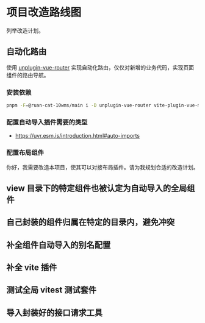 # 项目改造路线图

列举改造计划。

## 自动化路由

使用 [unplugin-vue-router](https://uvr.esm.is/) 实现自动化路由，仅仅对新增的业务代码，实现页面组件的路由导航。

### 安装依赖

```bash
pnpm -F=@ruan-cat-10wms/main i -D unplugin-vue-router vite-plugin-vue-meta-layouts
```

### 配置自动导入插件需要的类型

- https://uvr.esm.is/introduction.html#auto-imports

### 配置布局组件

你好，我需要改造本项目，使其可以对接布局插件。请为我规划合适的改造计划。

## view 目录下的特定组件也被认定为自动导入的全局组件

## 自己封装的组件归属在特定的目录内，避免冲突

## 补全组件自动导入的别名配置

## 补全 vite 插件

## 测试全局 vitest 测试套件

## 导入封装好的接口请求工具
